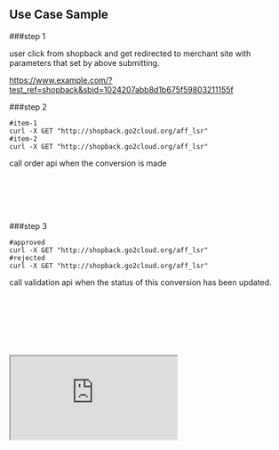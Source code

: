 ## Use Case Sample

###step 1 

user click from shopback and get redirected to merchant site with parameters that set by above submitting.

https://www.example.com/?test_ref=shopback&sbid=1024207abb8d1b675f59803211155f

###step 2 

```shell
#item-1
curl -X GET "http://shopback.go2cloud.org/aff_lsr"
#item-2
curl -X GET "http://shopback.go2cloud.org/aff_lsr"
```

call order api when the conversion is made

</br></br></br></br>

###step 3 

```shell
#approved
curl -X GET "http://shopback.go2cloud.org/aff_lsr"
#rejected
curl -X GET "http://shopback.go2cloud.org/aff_lsr"
```

call validation api when the status of this conversion has been updated.

</br></br></br></br>

###   
</br>
<iframe id="jsemb" src="https://stackblitz.com/edit/js-ye3mfy?embed=1&file=index.html&hidedevtools=0&devtoolsheight=60"></iframe>